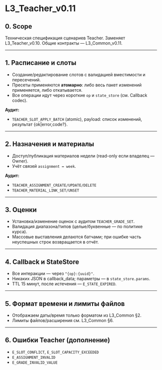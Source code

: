 # L3_Teacher_v0.11

## 0. Scope
Техническая спецификация сценариев Teacher. Заменяет L3_Teacher_v0.10. Общие контракты — L3_Common_v0.11.

---
## 1. Расписание и слоты
- Создание/редактирование слотов с валидацией вместимости и пересечений.
- Пресеты применяются **атомарно**: либо весь пакет изменений применяется, либо откатывается.
- Все операции идут через короткие `op` и `state_store` (см. Callback codec).

**Аудит:**
- `TEACHER_SLOT_APPLY_BATCH` (atomic), payload: список изменений, результат {ok|error,code?}.

---
## 2. Назначения и материалы
- Доступ/публикация материалов недели (read-only если владелец — Owner).
- Учёт связей `assignment ↔ week`.

**Аудит:**
- `TEACHER_ASSIGNMENT_CREATE/UPDATE/DELETE`
- `TEACHER_MATERIAL_LINK_SET/UNSET`

---
## 3. Оценки
- Установка/изменение оценок с аудитом `TEACHER_GRADE_SET`.
- Валидация диапазона/типов (целые/буквенные — по политике курса).
- Массовые выставления делаются батчами; при ошибке часть неуспешных строк возвращается в отчёт.

---
## 4. Callback и StateStore
- Все интеракции — через `"{op}:{uuid}"`.
- Никаких JSON в callback_data; параметры — в `state_store.params`.
- TTL 15 минут, после истечения — `E_STATE_EXPIRED`.

---
## 5. Формат времени и лимиты файлов
- Отображаем даты/время только форматом из L3_Common §2.
- Лимиты файлов/расширения см. L3_Common §6.

---
## 6. Ошибки Teacher (дополнение)
- `E_SLOT_CONFLICT`, `E_SLOT_CAPACITY_EXCEEDED`
- `E_ASSIGNMENT_INVALID`
- `E_GRADE_INVALID_VALUE`
